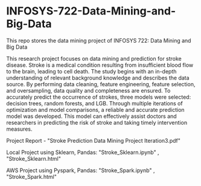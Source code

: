 # INFOSYS-722-Data-Mining-and-Big-Data

This repo stores the data mining project of INFOSYS 722: Data Mining and Big Data

This research project focuses on data mining and prediction for stroke disease. Stroke is a medical condition resulting from insufficient blood flow to the brain, leading to cell death. The study begins with an in-depth understanding of relevant background knowledge and describes the data source. By performing data cleaning, feature engineering, feature selection, and oversampling, data quality and completeness are ensured. To accurately predict the occurrence of strokes, three models were selected: decision trees, random forests, and LGB. Through multiple iterations of optimization and model comparisons, a reliable and accurate prediction model was developed. This model can effectively assist doctors and researchers in predicting the risk of stroke and taking timely intervention measures.

Project Report - "Stroke Prediction Data Mining Project Iteration3.pdf"

Local Project using Sklearn, Pandas: "Stroke_Sklearn.ipynb" , "Stroke_Sklearn.html"

AWS Project using Pyspark, Pandas: "Stroke_Spark.ipynb" , "Stroke_Spark.html"

